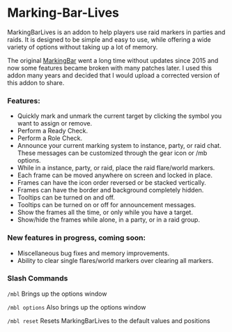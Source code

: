 # Marking-Bar-Lives
MarkingBarLives is an addon to help players use raid markers in parties and raids. It is designed to be simple and easy to use, while offering a wide variety of options without taking up a lot of memory.

The original [MarkingBar](https://www.curseforge.com/wow/addons/markingbar) went a long time without updates since 2015 and now some features became broken with many patches later. I used this addon many years and decided that I would upload a corrected version of this addon to share.

### Features:

- Quickly mark and unmark the current target by clicking the symbol you want to assign or remove.
- Perform a Ready Check.
- Perform a Role Check.
- Announce your current marking system to instance, party, or raid chat. These messages can be customized through the gear icon or /mb options.
- While in a instance, party, or raid, place the raid flare/world markers.
- Each frame can be moved anywhere on screen and locked in place.
- Frames can have the icon order reversed or be stacked vertically.
- Frames can have the border and background completely hidden.
- Tooltips can be turned on and off.
- Tooltips can be turned on or off for announcement messages.
- Show the frames all the time, or only while you have a target.
- Show/hide the frames while alone, in a party, or in a raid group.
 
### New features in progress, coming soon:

- Miscellaneous bug fixes and memory improvements.
- Ability to clear single flares/world markers over clearing all markers.
 
### Slash Commands
`/mbl` Brings up the options window

`/mbl options` Also brings up the options window

`/mbl reset` Resets MarkingBarLives to the default values and positions